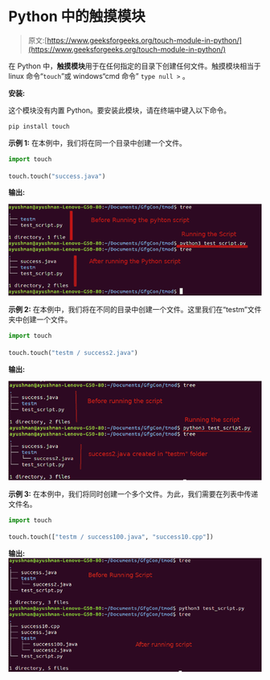 # Python 中的触摸模块

> 原文:[https://www.geeksforgeeks.org/touch-module-in-python/](https://www.geeksforgeeks.org/touch-module-in-python/)

在 Python 中，**触摸模块**用于在任何指定的目录下创建任何文件。触摸模块相当于 linux 命令“`touch`”或 windows“cmd 命令” `type null >` 。

**安装:**

这个模块没有内置 Python。要安装此模块，请在终端中键入以下命令。

```py
pip install touch
```

**示例 1:** 在本例中，我们将在同一个目录中创建一个文件。

```py
import touch

touch.touch("success.java")
```

**输出:**

[![python-touch](img/3dbe4bc655f40ee39153ffa827e90852.png)](https://media.geeksforgeeks.org/wp-content/uploads/20200307152529/Screenshot-from-2020-03-07-15-20-30.png)

**示例 2:** 在本例中，我们将在不同的目录中创建一个文件。这里我们在“testm”文件夹中创建一个文件。

```py
import touch

touch.touch("testm / success2.java")
```

**输出:**

[![python-touch](img/6c3c339961f7ea76c634b41ff6551da5.png)](https://media.geeksforgeeks.org/wp-content/uploads/20200307152934/Screenshot-from-2020-03-07-15-26-53.png)

**示例 3:** 在本例中，我们将同时创建一个多个文件。为此，我们需要在列表中传递文件名。

```py
import touch

touch.touch(["testm / success100.java", "success10.cpp"])
```

**输出:**
[![python-touch](img/49cd0b39aeef60c3d40e602d45c66850.png)](https://media.geeksforgeeks.org/wp-content/uploads/20200307154156/Screenshot-from-2020-03-07-15-39-34.png)